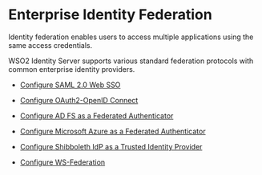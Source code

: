 # Enterprise Identity Federation

Identity federation enables users to access multiple applications using the same access credentials.

WSO2 Identity Server supports various standard federation protocols with common enterprise identity providers.

- [Configure SAML 2.0 Web SSO](../configure-saml-2.0-web-sso/)

- [Configure OAuth2-OpenID Connect](../configure-oauth2-openid-connect/)

- [Configure AD FS as a Federated Authenticator](../configure-ad-fs-as-a-federated-authenticator/)

- [Configure Microsoft Azure as a Federated Authenticator](../microsoft-azure/)

- [Configure Shibboleth IdP as a Trusted Identity Provider](../configure-shibboleth-idp-as-a-trusted-identity-provider/)

- [Configure WS-Federation](../configure-ws-federation)

<!--- [Application-Initiated Federated Logout](../app-initiated-logout)

- [IdP-Initiated Federated Logout](../idp-initiated-logout) -->